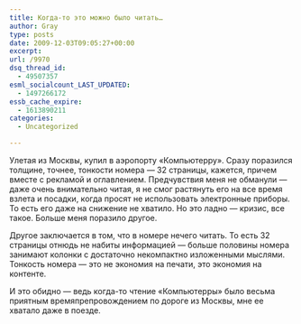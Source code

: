 ```yaml
---
title: Когда-то это можно было читать…
author: Gray
type: posts
date: 2009-12-03T09:05:27+00:00
excerpt:
url: /9970
dsq_thread_id:
  - 49507357
esml_socialcount_LAST_UPDATED:
  - 1497266172
essb_cache_expire:
  - 1613890211
categories:
  - Uncategorized

---
```








Улетая из Москвы, купил в аэропорту &#171;Компьютерру&#187;. Сразу поразился толщине, точнее, тонкости номера &#8212; 32 страницы, кажется, причем вместе с рекламой и оглавлением. Предчувствия меня не обманули &#8212; даже очень внимательно читая, я не смог растянуть его на все время взлета и посадки, когда просят не использовать электронные приборы. То есть его даже на снижение не хватило. Но это ладно &#8212; кризис, все такое. Больше меня поразило другое.

Другое заключается в том, что в номере нечего читать. То есть 32 страницы отнюдь не набиты информацией &#8212; больше половины номера занимают колонки с достаточно некомпактно изложенными мыслями. Тонкость номера &#8212; это не экономия на печати, это экономия на контенте.

И это обидно &#8212; ведь когда-то чтение &#171;Компьютерры&#187; было весьма приятным времяпрепровождением по дороге из Москвы, мне ее хватало даже в поезде.